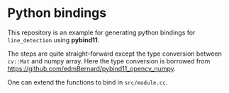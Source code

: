 # Python bindings

This repository is an example for generating python bindings for `line_detection` using **pybind11**.

The steps are quite straight-forward except the type conversion between `cv::Mat` and numpy array. Here the type conversion is borrowed from https://github.com/edmBernard/pybind11_opencv_numpy.

One can extend the functions to bind in `src/module.cc`.
